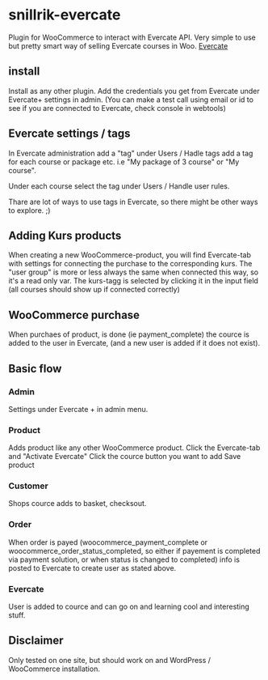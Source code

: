 # snillrik-evercate
 Plugin for WooCommerce to interact with Evercate API. Very simple to use but pretty smart way of selling Evercate courses in Woo. [Evercate](https://evercate.com/) 

## install
Install as any other plugin. 
Add the credentials you get from Evercate under Evercate+ settings in admin.
(You can make a test call using email or id to see if you are connected to Evercate, check console in webtools)

## Evercate settings / tags
In Evercate administration add a "tag" under Users / Hadle tags add a tag for each course or package etc. i.e "My package of 3 course" or "My course".

Under each course select the tag under Users / Handle user rules.

Thare are lot of ways to use tags in Evercate, so there might be other ways to explore. ;)

## Adding Kurs products
When creating a new WooCommerce-product, you will find Evercate-tab with settings for connecting the purchase to the corresponding kurs.
The "user group" is more or less always the same when connected this way, so it's a read only var.
The kurs-tagg is selected by clicking it in the input field (all courses should show up if connected correctly)

## WooCommerce purchase
When purchaes of product, is done (ie payment_complete) the cource is added to the user in Evercate, (and a new user is added if it does not exist).

## Basic flow
### Admin
Settings under Evercate + in admin menu.

### Product
Adds product like any other WooCommerce product.
Click the Evercate-tab and "Activate Evercate"
Click the cource button you want to add
Save product

### Customer
Shops cource adds to basket, checksout.

### Order
When order is payed (woocommerce_payment_complete or woocommerce_order_status_completed, so either if payement is completed via payment solution, or when status is changed to completed) info is posted to Evercate to create user as stated above.

### Evercate
User is added to cource and can go on and learning cool and interesting stuff.

## Disclaimer 
Only tested on one site, but should work on and WordPress / WooCommerce installation. 